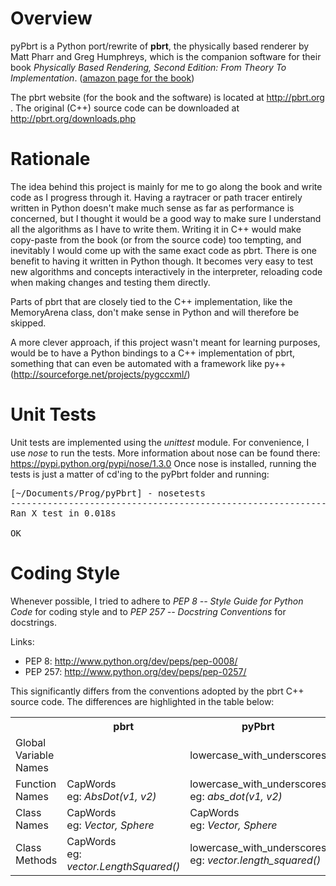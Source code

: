 Overview
========

pyPbrt is a Python port/rewrite of <b>pbrt</b>, the physically based renderer by Matt Pharr and Greg Humphreys, which is the companion software for their book <i>Physically Based Rendering, Second Edition: From Theory To Implementation</i>.
(<a href="http://www.amazon.com/Physically-Based-Rendering-Second-Implementation/dp/0123750792">amazon page for the book</a>)

The pbrt website (for the book and the software) is located at http://pbrt.org .
The original (C++) source code can be downloaded at http://pbrt.org/downloads.php


Rationale
=========

The idea behind this project is mainly for me to go along the book and write code as I progress through it.
Having a raytracer or path tracer entirely written in Python doesn't make much sense as far as performance is concerned,
but I thought it would be a good way to make sure I understand all the algorithms as I have to write them. Writing it in C++
would make copy-paste from the book (or from the source code) too tempting, and inevitably I would come up with the same exact code
as pbrt.
There is one benefit to having it written in Python though. It becomes very easy to test new algorithms and concepts interactively in the
interpreter, reloading code when making changes and testing them directly.

Parts of pbrt that are closely tied to the C++ implementation, like the MemoryArena class, don't make sense in Python and will therefore be skipped.

A more clever approach, if this project wasn't meant for learning purposes, would be to have a Python bindings to a C++ implementation of pbrt, something that can even be 
automated with a framework like py++ (http://sourceforge.net/projects/pygccxml/)

Unit Tests
==========

Unit tests are implemented using the <i>unittest</i> module.
For convenience, I use <i>nose</i> to run the tests. More information about nose can be found there: https://pypi.python.org/pypi/nose/1.3.0
Once nose is installed, running the tests is just a matter of cd'ing to the pyPbrt folder and running:
<pre>
[~/Documents/Prog/pyPbrt] - nosetests
----------------------------------------------------------------------
Ran X test in 0.018s

OK
</pre>

Coding Style
============

Whenever possible, I tried to adhere to <i>PEP 8 -- Style Guide for Python Code</i> for coding style and to <i>PEP 257 -- Docstring Conventions</i> for docstrings.

Links:
* PEP 8: http://www.python.org/dev/peps/pep-0008/
* PEP 257: http://www.python.org/dev/peps/pep-0257/

This significantly differs from the conventions adopted by the pbrt C++ source code.
The differences are highlighted in the table below:

<table>
  <tr>
    <th></th><th>pbrt</th><th>pyPbrt</th>
  </tr>
  <tr>
    <td>Global Variable Names</td><td></td><td>lowercase_with_underscores</td>
  </tr>
  <tr>
    <td>Function Names</td><td>CapWords<br>eg: <i>AbsDot(v1, v2)</i></td><td>lowercase_with_underscores<br>eg: <i>abs_dot(v1, v2)</i></td>
  </tr>
  <tr>
    <td>Class Names</td><td>CapWords<br>eg: <i>Vector, Sphere</i></td><td>CapWords<br>eg: <i>Vector, Sphere</i></td>
  </tr>
  <tr>
    <td>Class Methods</td><td>CapWords<br>eg: <i>vector.LengthSquared()</i></td><td>lowercase_with_underscores<br>eg: <i>vector.length_squared()</i></td>
  </tr>
</table>
